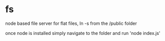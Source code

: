 fs
==

node based file server for flat files, ln -s from the /public folder

once node is installed simply navigate to the folder and run 'node index.js'
